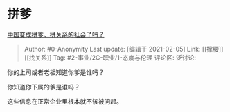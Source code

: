 # 拼爹
[中国变成拼爹、拼关系的社会了吗？](https://www.zhihu.com/question/19813278/answer/1716467157)

> Author: #0-Anonymity
> Last update: [编辑于 2021-02-05]
> Link: [[撑腰]] [[找关系]]
> Tag: #2-事业/2C-职业/1-态度与伦理
> 评论区:
> 泛讨论:

你的上司或者老板知道你爹是谁吗？

你知道你下属的爹是谁吗？

这些信息在正常企业里根本就不该被问起。

